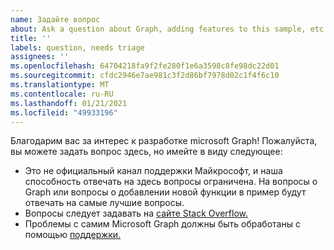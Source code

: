 ```yaml
---
name: Задайте вопрос
about: Ask a question about Graph, adding features to this sample, etc.
title: ''
labels: question, needs triage
assignees: ''
ms.openlocfilehash: 64704218fa9f2fe280f1e6a3598c8fe98dc22d01
ms.sourcegitcommit: cfdc2946e7ae981c3f2d86bf7978d02c1f4f6c10
ms.translationtype: MT
ms.contentlocale: ru-RU
ms.lasthandoff: 01/21/2021
ms.locfileid: "49933196"
---
```

Благодарим вас за интерес к разработке microsoft Graph! Пожалуйста, вы можете задать вопрос здесь, но имейте в виду следующее:

- Это не официальный канал поддержки Майкрософт, и наша способность отвечать на здесь вопросы ограничена. На вопросы о Graph или вопросы о добавлении новой функции в пример будут отвечать на самые лучшие вопросы.
- Вопросы следует задавать на [сайте Stack Overflow.](https://stackoverflow.com/questions/tagged/microsoft-graph)
- Проблемы с самим Microsoft Graph должны быть обработаны с помощью [поддержки.](https://developer.microsoft.com/graph/support)
